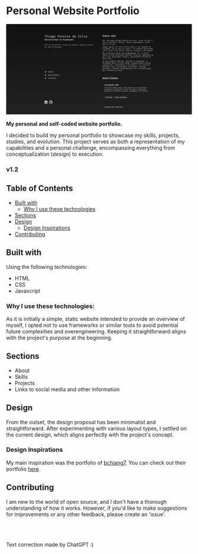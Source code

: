 # Personal Website Portfolio

<img alt="home page image" src="assets/page-picture-example.png">

**My personal and self-coded website portfolio.**

I decided to build my personal portfolio to showcase my skills, projects, studies, and evolution. This project serves as both a representation of my capabilities and a personal challenge, encompassing everything from conceptualization (design) to execution.

### v1.2

## Table of Contents
- [Built with](#built-with)
  - [Why I use these technologies](#why-i-use-these-technologies)
- [Sections](#sections)
- [Design](#design)
  - [Design Inspirations](#design-inspirations)
- [Contributing](#contributing)

## Built with
Using the following technologies:

- HTML
- CSS
- Javascript

### Why I use these technologies:
As it is initially a simple, static website intended to provide an overview of myself, I opted not to use frameworks or similar tools to avoid potential future complexities and overengineering. Keeping it straightforward aligns with the project's purpose at the beginning.

## Sections
- About
- Skills
- Projects
- Links to social media and other information

## Design
From the outset, the design proposal has been minimalist and straightforward. After experimenting with various layout types, I settled on the current design, which aligns perfectly with the project's concept.

### Design Inspirations
My main inspiration was the portfolio of [bchiang7](https://github.com/bchiang7). You can check out their portfolio [here](https://brittanychiang.com/).

## Contributing
I am new to the world of open source, and I don't have a thorough understanding of how it works. However, if you'd like to make suggestions for improvements or any other feedback, please create an 'issue'.

<br>
<br>
<br>
<span>Text correction made by ChatGPT :)</span>

